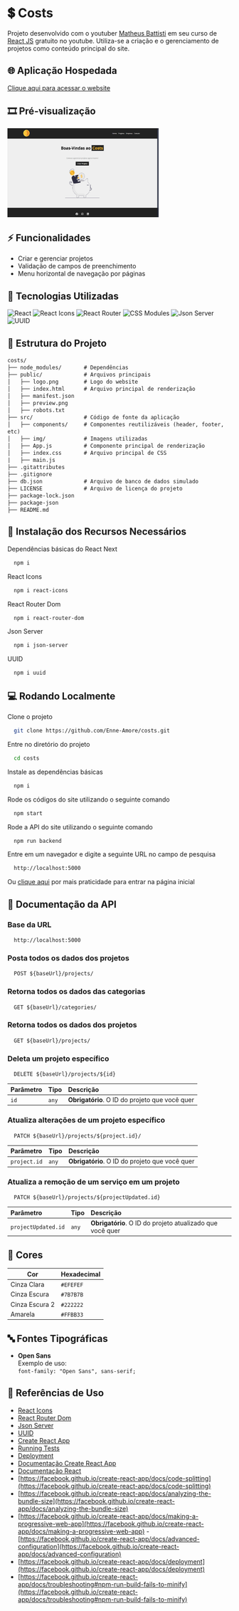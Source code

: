 # 💲 Costs

 Projeto desenvolvido com o youtuber [Matheus Battisti](https://www.youtube.com/@MatheusBattisti) em seu curso de [React JS](https://youtube.com/playlist?list=PLnDvRpP8BneyVA0SZ2okm-QBojomniQVO&si=mP84Itow-4nrXjpK) gratuito no youtube. Utiliza-se a criação e o gerenciamento de projetos como conteúdo principal do site.


## 🌐 Aplicação Hospedada

 [Clique aqui para acessar o website](https://costs-nu-ten.vercel.app/)


## 🎞️ Pré-visualização

 <img src="public/preview.png" alt="Pré-visualização do site" width="340" height="200">


## ⚡ Funcionalidades

 - Criar e gerenciar projetos
 - Validação de campos de preenchimento
 - Menu horizontal de navegação por páginas


## 🚀 Tecnologias Utilizadas

 <p align="left">
   <img src="https://cdn.jsdelivr.net/gh/devicons/devicon/icons/react/react-original.svg" title="React" alt="React" width="40" height="40"/>
   <img src="https://raw.githubusercontent.com/react-icons/react-icons/master/react-icons.svg" title="React Icons" alt="React Icons" width="40" height="40"/>
   <img src="https://miro.medium.com/v2/resize:fit:640/1*ebQ5HlDwq-G-HzX2rP-QSA.png" title="React Router" alt="React Router" width="40" height="40"/>
   <img src="https://upload.wikimedia.org/wikipedia/commons/thumb/a/ab/Official_CSS_Logo.svg/2048px-Official_CSS_Logo.svg.png" title="CSS Modules" alt="CSS Modules" width="40" height="40"/>
   <img src="https://cdn-icons-png.flaticon.com/512/2581/2581980.png" title="Json Server" alt="Json Server" width="40" height="40"/>
   <img src="https://ludwhe.gallerycdn.vsassets.io/extensions/ludwhe/vscode-uuid/2.0.0/1735920620147/Microsoft.VisualStudio.Services.Icons.Default" title="UUID" alt="UUID" width="40" height="40"/>
 </p>


## 📂 Estrutura do Projeto

 ```plaintext
 costs/
 ├── node_modules/       # Dependências
 ├── public/             # Arquivos principais
 │   ├── logo.png        # Logo do website
 │   ├── index.html      # Arquivo principal de renderização
 │   ├── manifest.json      
 │   ├── preview.png   
 │   ├── robots.txt
 ├── src/                # Código de fonte da aplicação
 │   ├── components/     # Componentes reutilizáveis (header, footer, etc)
 │   ├── img/            # Imagens utilizadas
 │   ├── App.js          # Componente principal de renderização
 │   ├── index.css       # Arquivo principal de CSS
 |   ├── main.js
 ├── .gitattributes
 ├── .gitignore
 ├── db.json             # Arquivo de banco de dados simulado
 ├── LICENSE             # Arquivo de licença do projeto
 ├── package-lock.json
 ├── package-json
 ├── README.md
 ```


## 💾 Instalação dos Recursos Necessários

 Dependências básicas do React Next
 
 ```bash
   npm i
 ``` 

 React Icons
 
 ```bash
   npm i react-icons
 ```

 React Router Dom
 
 ```bash
   npm i react-router-dom
 ```

 Json Server
 
 ```bash
   npm i json-server
 ```

 UUID
 
 ```bash
   npm i uuid
 ```

## 💻 Rodando Localmente

 Clone o projeto

 ```bash
   git clone https://github.com/Enne-Amore/costs.git
 ```

 Entre no diretório do projeto
 
 ```bash
   cd costs
 ```
 
 Instale as dependências básicas
 
 ```bash
   npm i
 ```
 
 Rode os códigos do site utilizando o seguinte comando
 
 ```bash
   npm start
 ```
 
 Rode a API do site utilizando o seguinte comando
 
 ```bash
   npm run backend
 ```
 
 Entre em um navegador e digite a seguinte URL no campo de pesquisa
 
 ```bash
   http://localhost:5000
 ```
 Ou [clique aqui](http://localhost:5000) por mais praticidade para entrar na página inicial


## 📁 Documentação da API

### Base da URL

 ```http
   http://localhost:5000
 ```

### Posta todos os dados dos projetos

 ```http
   POST ${baseUrl}/projects/
 ```

### Retorna todos os dados das categorias

 ```http
   GET ${baseUrl}/categories/
 ```

### Retorna todos os dados dos projetos

 ```http
   GET ${baseUrl}/projects/
 ```

### Deleta um projeto específico

 ```http
   DELETE ${baseUrl}/projects/${id}
 ```
 
 | Parâmetro   | Tipo       | Descrição                                      |
 | :---------- | :--------- | :--------------------------------------------- |
 | `id`        | `any`      | **Obrigatório**. O ID do projeto que você quer |

### Atualiza alterações de um projeto específico

 ```http
   PATCH ${baseUrl}/projects/${project.id}/
 ```
 
 | Parâmetro     | Tipo       | Descrição                                      |
 | :------------ | :--------- | :--------------------------------------------- |
 | `project.id`  | `any`      | **Obrigatório**. O ID do projeto que você quer |

### Atualiza a remoção de um serviço em um projeto

 ```http
   PATCH ${baseUrl}/projects/${projectUpdated.id}
 ```
 
 | Parâmetro           | Tipo       | Descrição                                                 |
 | :------------------ | :--------- | :-------------------------------------------------------- |
 | `projectUpdated.id` | `any`      | **Obrigatório**. O ID do projeto atualizado que você quer |


## 🌈 Cores

 | Cor            | Hexadecimal |
 | -------------- | ----------- |
 | Cinza Clara    | `#EFEFEF`   |
 | Cinza Escura   | `#7B7B7B`   |
 | Cinza Escura 2 | `#222222`   |
 | Amarela        | `#FFBB33`   |


## 🔤 Fontes Tipográficas

 - **Open Sans**  
   Exemplo de uso:  
   `font-family: "Open Sans", sans-serif;`


## 🌟 Referências de Uso

 - [React Icons](https://react-icons.github.io/react-icons/)
 - [React Router Dom](https://reactrouter.com/en/main)
 - [Json Server](https://www.npmjs.com/package/json-server)
 - [UUID](https://www.npmjs.com/package/uuid)
 - [Create React App](https://github.com/facebook/create-react-app)
 - [Running Tests](https://facebook.github.io/create-react-app/docs/running-tests)
 - [Deployment](https://facebook.github.io/create-react-app/docs/deployment)
 - [Documentação Create React App](https://facebook.github.io/create-react-app/docs/getting-started)
 - [Documentação React](https://reactjs.org/)
 - [https://facebook.github.io/create-react-app/docs/code-splitting](https://facebook.github.io/create-react-app/docs/code-splitting)
 - [https://facebook.github.io/create-react-app/docs/analyzing-the-bundle-size](https://facebook.github.io/create-react-app/docs/analyzing-the-bundle-size)
 - [https://facebook.github.io/create-react-app/docs/making-a-progressive-web-app](https://facebook.github.io/create-react-app/docs/making-a-progressive-web-app)
 -[https://facebook.github.io/create-react-app/docs/advanced-configuration](https://facebook.github.io/create-react-app/docs/advanced-configuration)
 - [https://facebook.github.io/create-react-app/docs/deployment](https://facebook.github.io/create-react-app/docs/deployment)
 - [https://facebook.github.io/create-react-app/docs/troubleshooting#npm-run-build-fails-to-minify](https://facebook.github.io/create-react-app/docs/troubleshooting#npm-run-build-fails-to-minify)
